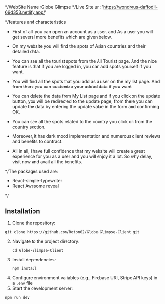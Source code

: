
*/WebSite Name :Globe Glimpse
*/Live Site url: 'https://wondrous-daffodil-69d353.netlify.app/'

*/features and characteristics
* First of all, you can open an account as a user. and As a user you will get several more benefits which are given below.

* On my website you will find the spots of Asian countries and their detailed data.

* You can see all the tourist spots from the All Tourist page. And the nice feature is that if you are logged in, you can add spots yourself if you want.

* You will find all the spots that you add as a user on the my list  page. And from there you can customize your added data if you want.

* You can delete the data from My List page and if you click on the update button, you will be redirected to the update page, from there you can update the data by entering the update value in the form and confirming OK.

* You can see all the spots related to the country you click on from the country section.

* Moreover, it has dark mood implementation and numerous client reviews and benefits to contract.

* All in all, I have full confidence that my website will create a great experience for you as a user and you will enjoy it a lot. So why delay, visit now and avail all the benefits. 

*/The packages used are:
*   React-simple-typewriter
*   React Awesome reveal

*/

## Installation

1. Clone the repository:

```
git clone https://github.com/Roton02/Globe-Glimpse-Client.git
```

2. Navigate to the project directory:
   ```
   cd Globe-Glimpse-Client
   ```
3. Install dependencies:
   ```
   npm install
   ```
4. Configure environment variables (e.g., Firebase URI, Stripe API keys) in a `.env` file.
5. Start the development server:

```
npm run dev
```
